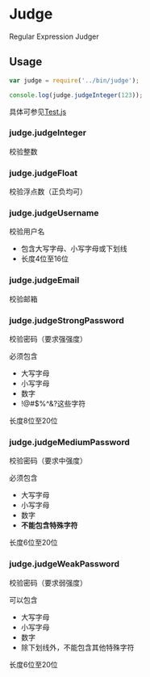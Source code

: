 # Judge
Regular Expression Judger

## Usage

```js
var judge = require('../bin/judge');

console.log(judge.judgeInteger(123));
```

具体可参见[Test.js](/bin/judge/test/test.js)

### judge.judgeInteger

校验整数

### judge.judgeFloat

校验浮点数（正负均可）

### judge.judgeUsername

校验用户名
* 包含大写字母、小写字母或下划线
* 长度4位至16位

### judge.judgeEmail

校验邮箱

### judge.judgeStrongPassword

校验密码（要求强强度）

必须包含
* 大写字母
* 小写字母
* 数字
* !@#$%^&?这些字符

长度8位至20位

### judge.judgeMediumPassword

校验密码（要求中强度）

必须包含
* 大写字母
* 小写字母
* 数字
* **不能包含特殊字符**

长度6位至20位

### judge.judgeWeakPassword

校验密码（要求弱强度）

可以包含
* 大写字母
* 小写字母
* 数字
* 除下划线外，不能包含其他特殊字符

长度6位至20位
